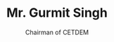 ---
title: Mr. Gurmit Singh
name: Gurmit-Singh
subtitle: Chairman of CETDEM 
layout: 2016_default
modal-id: 4
img: gurmit-singh.jpg
thumbnail: gurmit-singh.jpg
alt: Picture of Mr. Gurmit Singh
topic: Moderator of MSTC 2016
description: • Chairman of CETDEM<br>• 2009 Outstanding Sustainability Contribution Award<br>• 2008 Sustainable Consumer Award<br>• 1993 Langkawi Award<br><br>Mr. Gurmit Singh is a dedicated environmentalist, social activist and engineer. Currently the Chairman of the Centre for Environment, Technology and Development, Malaysia after serving as the Centre’s Executive Director from June 1985 to December 2006, he is also an Adviser to the Environmental Protection Society, Malaysia; a member of the Environmental Quality Council, Malaysia; a Steering Committee Member of the Climate Action Network, Southeast Asia (CANSEA) where he held a number of key positions, for example, as a Steering Committee Member of Sustainable & Peaceful Energy Network Asia.<br><br>Originally a holder of an Electrical Engineering degree from the University of Malaya, Mr. Gurmit Singh is a member of the Institution of Engineers Malaysia, but focuses his efforts into environmentalism to such a pinnacle that he has served on the Ministry of Science, Technology and the Environment’s Environmental Laws Review Committee, its Environment Policy Drafting Committee and similar committees of the Ministry of Natural Resources & Environment since July 2005.<br><br>Befitting a person with so much experience, Mr. Gurmit Singh has published several important references on the environment, including Malaysian Urban Household Energy Consumption Patterns in 2006; Sustainable Development Indicators Report in 2004, Making Biodiversity Meaningful in 2001 and delivered over 400 papers at local and international seminars and meetings on environment, conservation, energy, engineering, technology, research, climate change and human rights.<br><br>For his extensive work, the Malaysian Government awarded Mr. Singh the distinguished Langkawi Award in 1993, while an Honorary M.Sc. was awarded by Universiti Putra Malaysia in 2000. Mr. Singh’s contributions continue till this day, what with the Green Technology Corporation Malaysia awarding him a Green Catalyst Award in 2015, recognising him as an important part of their vision to create a green Malaysia.
---